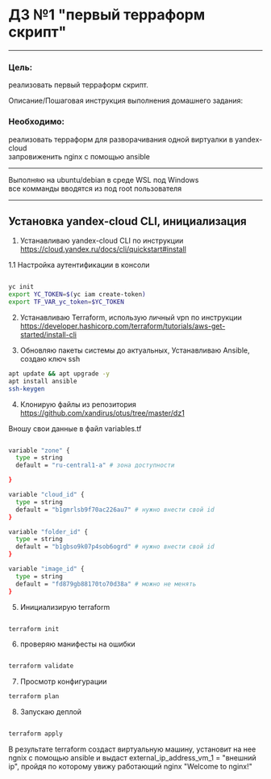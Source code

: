 # ДЗ №1 "первый терраформ скрипт"

---

### Цель:
реализовать первый терраформ скрипт.  

Описание/Пошаговая инструкция выполнения домашнего задания:

### Необходимо:

реализовать терраформ для разворачивания одной виртуалки в yandex-cloud  
запровиженить nginx с помощью ansible  

---

Выполняю на ubuntu/debian в среде WSL под Windows  
все комманды вводятся из под root пользователя

---

## Установка yandex-cloud CLI, инициализация

1. Устанавливаю yandex-cloud CLI по инструкции https://cloud.yandex.ru/docs/cli/quickstart#install  

1.1 Настройка аутентификации в консоли

```bash

yc init
export YC_TOKEN=$(yc iam create-token)
export TF_VAR_yc_token=$YC_TOKEN

```

2. Устанавливаю Terraform, использую личный vpn по инструкции https://developer.hashicorp.com/terraform/tutorials/aws-get-started/install-cli

3. Обновляю пакеты системы до актуальных, Устанавливаю Ansible, создаю ключ ssh


```bash
apt update && apt upgrade -y
apt install ansible
ssh-keygen

```

4. Клонирую файлы из репозитория https://github.com/xandirus/otus/tree/master/dz1

Вношу свои данные в файл variables.tf  

```bash

variable "zone" {
  type = string
  default = "ru-central1-a" # зона доступности

}

variable "cloud_id" {
  type = string
  default = "b1gmrlsb9f70ac226au7" # нужно внести свой id
}

variable "folder_id" {
  type = string
  default = "b1gbso9k07p4sob6ogrd" # нужно внести свой id 
}

variable "image_id" {
  type = string
  default = "fd879gb88170to70d38a" # можно не менять
}

```

5. Инициализирую terraform

```bash

terraform init

```

6. проверяю манифесты на ошибки

```bash

terraform validate

```

7. Просмотр конфигурации 

```bash
terraform plan

```

8. Запускаю деплой

```bash

terraform apply

```

В результате terraform создаст виртуальную машину, установит на нее ngnix с помощью ansible и выдаст external_ip_address_vm_1 = "внешний ip", пройдя по которому увижу работающий nginx "Welcome to nginx!"
